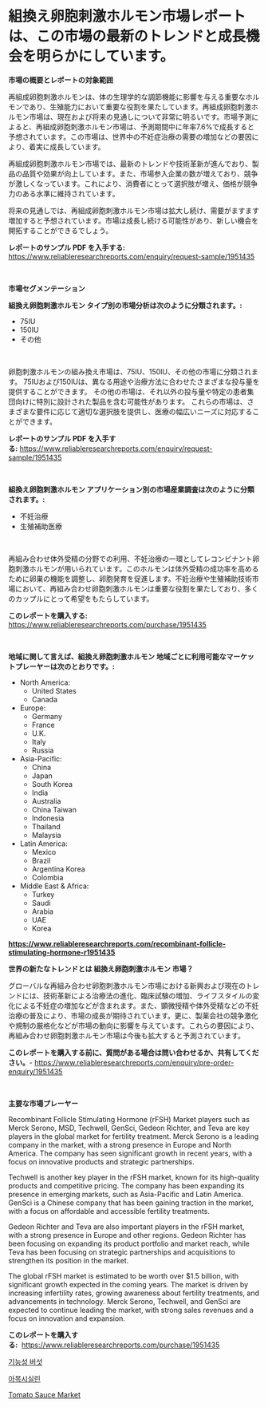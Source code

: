 <p><h1>組換え卵胞刺激ホルモン市場レポートは、この市場の最新のトレンドと成長機会を明らかにしています。</h1></p><p><strong>市場の概要とレポートの対象範囲</strong></p>
<p><p>再組成卵胞刺激ホルモンは、体の生理学的な調節機能に影響を与える重要なホルモンであり、生殖能力において重要な役割を果たしています。再組成卵胞刺激ホルモン市場は、現在および将来の見通しについて非常に明るいです。市場予測によると、再組成卵胞刺激ホルモン市場は、予測期間中に年率7.6%で成長すると予想されています。この市場は、世界中の不妊症治療の需要の増加などの要因により、着実に成長しています。</p><p>再組成卵胞刺激ホルモン市場では、最新のトレンドや技術革新が進んでおり、製品の品質や効果が向上しています。また、市場参入企業の数が増えており、競争が激しくなっています。これにより、消費者にとって選択肢が増え、価格が競争力のある水準に維持されています。</p><p>将来の見通しでは、再組成卵胞刺激ホルモン市場は拡大し続け、需要がますます増加すると予想されています。市場は成長し続ける可能性があり、新しい機会を開拓することができるでしょう。</p></p>
<p><strong>レポートのサンプル PDF を入手する:</strong> <a href="https://www.reliableresearchreports.com/enquiry/request-sample/1951435">https://www.reliableresearchreports.com/enquiry/request-sample/1951435</a></p>
<p>&nbsp;</p>
<p><strong>市場セグメンテーション</strong></p>
<p><strong>組換え卵胞刺激ホルモン タイプ別の市場分析は次のように分類されます。:</strong></p>
<p><ul><li>75IU</li><li>150IU</li><li>その他</li></ul></p>
<p>&nbsp;</p>
<p><p>卵胞刺激ホルモンの組み換え市場は、75IU、150IU、その他の市場に分類されます。 75IUおよび150IUは、異なる用途や治療方法に合わせたさまざまな投与量を提供することができます。 その他の市場は、それ以外の投与量や特定の患者集団向けに特別に設計された製品を含む可能性があります。 これらの市場は、さまざまな要件に応じて適切な選択肢を提供し、医療の幅広いニーズに対応することができます。</p></p>
<p><strong>レポートのサンプル PDF を入手する:</strong>&nbsp;<a href="https://www.reliableresearchreports.com/enquiry/request-sample/1951435">https://www.reliableresearchreports.com/enquiry/request-sample/1951435</a></p>
<p>&nbsp;</p>
<p><strong> 組換え卵胞刺激ホルモン アプリケーション別の市場産業調査は次のように分類されます。:</strong></p>
<p><ul><li>不妊治療</li><li>生殖補助医療</li></ul></p>
<p>&nbsp;</p>
<p><p>再組み合わせ体外受精の分野での利用、不妊治療の一環としてレコンビナント卵胞刺激ホルモンが用いられています。このホルモンは体外受精の成功率を高めるために卵巣の機能を調整し、卵胞発育を促進します。不妊治療や生殖補助技術市場において、再組み合わせ卵胞刺激ホルモンは重要な役割を果たしており、多くのカップルにとって希望をもたらしています。</p></p>
<p><strong>このレポートを購入する:</strong>&nbsp; <a href="https://www.reliableresearchreports.com/purchase/1951435">https://www.reliableresearchreports.com/purchase/1951435</a></p>
<p>&nbsp;</p>
<p><strong>地域に関して言えば、組換え卵胞刺激ホルモン 地域ごとに利用可能なマーケットプレーヤーは次のとおりです。:</strong></p>
<p><ul>
    <li>
        North America:
        <ul>
            <li>United States</li>
            <li>Canada</li>
        </ul>
    </li>
    <li>
        Europe:
        <ul>
            <li>Germany</li>
            <li>France</li>
            <li>U.K.</li>
            <li>Italy</li>
            <li>Russia</li>
        </ul>
    </li>
    <li>
        Asia-Pacific:
        <ul>
            <li>China</li>
            <li>Japan</li>
            <li>South Korea</li>
            <li>India</li>
            <li>Australia</li>
            <li>China Taiwan</li>
            <li>Indonesia</li>
            <li>Thailand</li>
            <li>Malaysia</li>
        </ul>
    </li>
    <li>
        Latin America:
        <ul>
            <li>Mexico</li>
            <li>Brazil</li>
            <li>Argentina Korea</li>
            <li>Colombia</li>
        </ul>
    </li>
    <li>
        Middle East & Africa:
        <ul>
            <li>Turkey</li>
            <li>Saudi</li>
            <li>Arabia</li>
            <li>UAE</li>
            <li>Korea</li>
        </ul>
    </li>
    </ul></p>
<p><strong><a href="https://www.reliableresearchreports.com/recombinant-follicle-stimulating-hormone-r1951435">https://www.reliableresearchreports.com/recombinant-follicle-stimulating-hormone-r1951435</a></strong>&nbsp;</p>
<p><strong>世界の新たなトレンドとは 組換え卵胞刺激ホルモン 市場？</strong></p>
<p><p>グローバルな再組み合わせ卵胞刺激ホルモン市場における新興および現在のトレンドには、技術革新による治療法の進化、臨床試験の増加、ライフスタイルの変化による不妊症の増加などが含まれます。また、顕微授精や体外受精などの不妊治療の普及により、市場の成長が期待されています。更に、製薬会社の競争激化や規制の厳格化などが市場の動向に影響を与えています。これらの要因により、再組み合わせ卵胞刺激ホルモン市場は今後も拡大すると予測されています。</p></p>
<p><strong>このレポートを購入する前に、質問がある場合は問い合わせるか、共有してください。</strong>- <a href="https://www.reliableresearchreports.com/enquiry/pre-order-enquiry/1951435">https://www.reliableresearchreports.com/enquiry/pre-order-enquiry/1951435</a></p>
<p>&nbsp;</p>
<p><strong>主要な市場プレーヤー</strong></p>
<p><p>Recombinant Follicle Stimulating Hormone (rFSH) Market players such as Merck Serono, MSD, Techwell, GenSci, Gedeon Richter, and Teva are key players in the global market for fertility treatment. Merck Serono is a leading company in the market, with a strong presence in Europe and North America. The company has seen significant growth in recent years, with a focus on innovative products and strategic partnerships.</p><p>Techwell is another key player in the rFSH market, known for its high-quality products and competitive pricing. The company has been expanding its presence in emerging markets, such as Asia-Pacific and Latin America. GenSci is a Chinese company that has been gaining traction in the market, with a focus on affordable and accessible fertility treatments.</p><p>Gedeon Richter and Teva are also important players in the rFSH market, with a strong presence in Europe and other regions. Gedeon Richter has been focusing on expanding its product portfolio and market reach, while Teva has been focusing on strategic partnerships and acquisitions to strengthen its position in the market.</p><p>The global rFSH market is estimated to be worth over $1.5 billion, with significant growth expected in the coming years. The market is driven by increasing infertility rates, growing awareness about fertility treatments, and advancements in technology. Merck Serono, Techwell, and GenSci are expected to continue leading the market, with strong sales revenues and a focus on innovation and expansion.</p></p>
<p><strong>このレポートを購入する:</strong>&nbsp;&nbsp;<a href="https://www.reliableresearchreports.com/purchase/1951435">https://www.reliableresearchreports.com/purchase/1951435</a></p>
<p><p><a href="https://github.com/wallacBahrtyinger567686/Market-Research-Report-List-1/blob/main/966347917270.md">기능성 버섯</a></p><p><a href="https://github.com/plelbej847484502/Market-Research-Report-List-1/blob/main/514765417271.md">아목시실린</a></p><p><a href="https://github.com/beatblasta/Market-Research-Report-List-2/blob/main/tomato-sauce-market.md">Tomato Sauce Market</a></p></p>